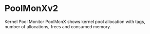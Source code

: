 # PoolMonXv2
Kernel Pool Monitor
PoolMonX shows kernel pool allocation with tags, number of allocations, frees and consumed memory.
